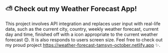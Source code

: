 ## ⛅ Check out my Weather Forecast App!

This project involves API integration and replaces user input with real-life data, such as the current city, country, weekly weather forecast,  current day and time, finished off with a icon appropriate to the current weather forecast 😊. It is also responds to users screen size. 
Feel free to check out my proud project https://weather-forecast-tamsyn-october.netlify.app ✨.
